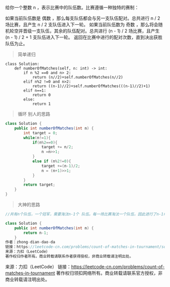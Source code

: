 给你一个整数 n ，表示比赛中的队伍数。比赛遵循一种独特的赛制：

如果当前队伍数是 偶数 ，那么每支队伍都会与另一支队伍配对。总共进行 n / 2 场比赛，且产生 n / 2 支队伍进入下一轮。
如果当前队伍数为 奇数 ，那么将会随机轮空并晋级一支队伍，其余的队伍配对。总共进行 (n - 1) / 2 场比赛，且产生 (n - 1) / 2 + 1 支队伍进入下一轮。
返回在比赛中进行的配对次数，直到决出获胜队伍为止。


>简单递归
```python3
class Solution:
    def numberOfMatches(self, n: int) -> int:
        if n %2 ==0 and n> 2:
            return (n//2)+self.numberOfMatches(n//2)
        elif n%2 !=0 and n>2:
            return ((n-1)//2)+self.numberOfMatches(((n-1)//2)+1)
        elif n==1:
            return 0
        else:
            return 1
```
> 循环
别人的思路
```java
class Solution {
    public int numberOfMatches(int n) {
        int target = 0;
        while(n!=1){
            if(n%2==0){
                target += n/2;
                n =n>>1;
            }
            else if (n%2!=0){
                target +=(n-1)/2;
                n = (n+1)>>1;
            }
        }
        return target;
    }
}
```
> 大神的思路
```java
//共有n个队伍，一个冠军，需要淘汰n-1个 队伍。每一场比赛淘汰一个队伍，因此进行了n-1场比赛。所以共有n-1个配对

class Solution {
    public int numberOfMatches(int n) {
        return n-1;
    }
作者：zhong-dian-dao-da
链接：https://leetcode-cn.com/problems/count-of-matches-in-tournament/solution/java-n-1-by-zhong-dian-dao-da-xpfz/
来源：力扣（LeetCode）
著作权归作者所有。商业转载请联系作者获得授权，非商业转载请注明出处。
```




来源：力扣（LeetCode）
链接：https://leetcode-cn.com/problems/count-of-matches-in-tournament
著作权归领扣网络所有。商业转载请联系官方授权，非商业转载请注明出处。

